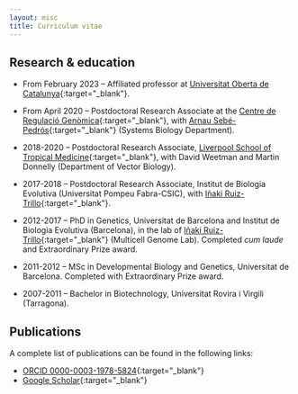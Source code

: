 ```yaml
---
layout: misc
title: Curriculum vitae
---
```


## Research & education

* From February 2023 – Affiliated professor at [Universitat Oberta de Catalunya](https://www.uoc.edu/portal/ca/index.html){:target="_blank"}.

* From April 2020 – Postdoctoral Research Associate at the [Centre de Regulació Genòmica](https://www.crg.cat){:target="_blank"}, with [Arnau Sebé-Pedrós](https://www.sebepedroslab.org/){:target="_blank"} (Systems Biology Department).

* 2018-2020 – Postdoctoral Research Associate, [Liverpool School of Tropical Medicine](https://www.lstmed.ac.uk/research/departments/vector-biology){:target="_blank"}, with David Weetman and Martin Donnelly (Department of Vector Biology).

* 2017-2018 – Postdoctoral Research Associate, Institut de Biologia Evolutiva (Universitat Pompeu Fabra-CSIC), with [Iñaki Ruiz-Trillo](http://multicellgenome.com/){:target="_blank"}.

* 2012-2017 – PhD in Genetics, Universitat de Barcelona and Institut de Biologia Evolutiva (Barcelona), in the lab of [Iñaki Ruiz-Trillo](http://multicellgenome.com/){:target="_blank"} (Multicell Genome Lab). Completed *cum laude* and Extraordinary Prize award.

* 2011-2012 – MSc in Developmental Biology and Genetics, Universitat de Barcelona. Completed with Extraordinary Prize award.

* 2007-2011 – Bachelor in Biotechnology, Universitat Rovira i Virgili (Tarragona).

## Publications

A complete list of publications can be found in the following links:

* [<b class="fa fa-info-circle" aria-hidden="true"></b> ORCID 0000-0003-1978-5824](https://orcid.org/0000-0003-1978-5824){:target="_blank"}
* [<b class="fa fa-google" aria-hidden="true"></b> Google Scholar](https://scholar.google.com/citations?user=wV8yidYAAAAJ&hl=ca){:target="_blank"}
